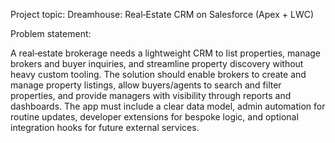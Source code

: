 Project topic: Dreamhouse: Real‑Estate CRM on Salesforce (Apex + LWC)

Problem statement:

A real‑estate brokerage needs a lightweight CRM to list properties, manage brokers and buyer inquiries, and streamline property discovery without heavy custom tooling. The solution should enable brokers to create and manage property listings, allow buyers/agents to search and filter properties, and provide managers with visibility through reports and dashboards. The app must include a clear data model, admin automation for routine updates, developer extensions for bespoke logic, and optional integration hooks for future external services.

